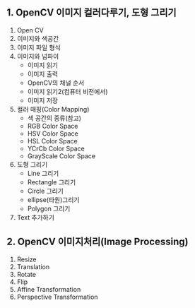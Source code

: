 ## 1. OpenCV 이미지 컬러다루기, 도형 그리기
1. Open CV
2. 이미지와 색공간
3. 이미지 파일 형식
4. 이미지와 넘파이
   - 이미지 읽기
   - 이미지 출력
   - OpenCV의 채널 순서
   - 이미지 읽기2(컴퓨터 비전에서)
   - 이미지 저장
5. 컬러 매핑(Color Mapping)
   - 색 공간의 종류(참고)
   - RGB Color Space
   - HSV Color Space
   - HSL Color Space
   - YCrCb Color Space
   - GrayScale Color Space
6. 도형 그리기
   - Line 그리기
   - Rectangle 그리기
   - Circle 그리기
   - ellipse(타원)그리기
   - Polygon 그리기
7. Text 추가하기
## 2. OpenCV 이미지처리(Image Processing)
1. Resize
2. Translation
3. Rotate
4. Flip
5. Affine Transformation
6. Perspective Transformation
